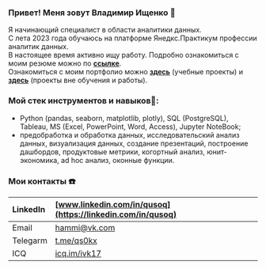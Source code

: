 ### Привет! Меня зовут **Владимир Ищенко** 👋
Я начинающий специалист в области аналитики данных.  
С лета 2023 года обучаюсь на платформе Янедкс.Практикум профессии аналитик данных.   
В настоящее время активно ищу работу. Подробно ознакомиться с моим резюме можно по **[ссылке](https://balashikha.hh.ru/resume/c8208cfaff0cd1c18b0039ed1f5136514d3950)**.  
Ознакомиться с моим портфолио можно **[здесь](https://github.com/qusoq/yandex_practicum)** (учебные проекты) и **[здесь](https://github.com/qusoq/masterskaya)** (проекты вне обучения и работы).  

### Мой стек инструментов и навыков🔨:
- Python (pandas, seaborn, matplotlib, plotly), SQL (PostgreSQL), Tableau, MS (Excel, PowerPoint, Word, Access), Jupyter NoteBook;
- предобработка и обработка данных, исследовательский анализ данных, визуализация данных, создание презентаций, построение дашбордов, продуктовые метрики, когортный анализ, юнит-экономика, ad hoc анализ, оконные функции.

### Мои контакты ☎️

| LinkedIn | [www.linkedin.com/in/qusoq](https://linkedin.com/in/qusoq) |
| :---------------------- | :---------------------- |
| Email | hammi@vk.com |
| Telegarm | [t.me/qs0kx](https://t.me/qs0kx) |
| ICQ | [icq.im/ivk17](https://icq.im/ivk17) |


[]()

<!--
**qusoq/qusoq** is a ✨ _special_ ✨ repository because its `README.md` (this file) appears on your GitHub profile.

Here are some ideas to get you started:

- 🔭 I’m currently working on ...
- 🌱 I’m currently learning ...
- 👯 I’m looking to collaborate on ...
- 🤔 I’m looking for help with ...
- 💬 Ask me about ...
- 📫 How to reach me: ...
- 😄 Pronouns: ...
- ⚡ Fun fact: ...
-->
